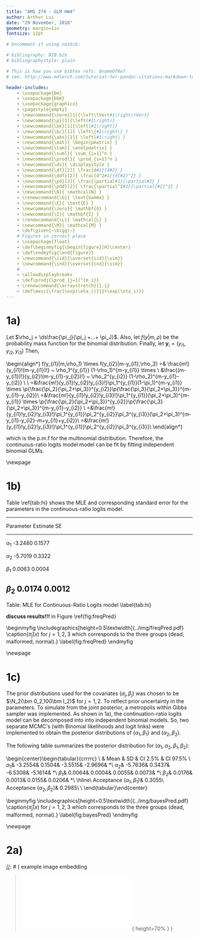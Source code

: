```yaml
---
title: "AMS 274 - GLM HW4"
author: Arthur Lui
date: "29 November, 2016"
geometry: margin=1in
fontsize: 12pt

# Uncomment if using natbib:

# bibliography: BIB.bib
# bibliographystyle: plain 

# This is how you use bibtex refs: @nameOfRef
# see: http://www.mdlerch.com/tutorial-for-pandoc-citations-markdown-to-latex.html)

header-includes: 
    - \usepackage{bm}
    - \usepackage{bbm}
    - \usepackage{graphicx}
    - \pagestyle{empty}
    - \newcommand{\norm}[1]{\left\lVert#1\right\rVert}
    - \newcommand{\p}[1]{\left(#1\right)}
    - \newcommand{\bk}[1]{\left[#1\right]}
    - \newcommand{\bc}[1]{ \left\{#1\right\} }
    - \newcommand{\abs}[1]{ \left|#1\right| }
    - \newcommand{\mat}{ \begin{pmatrix} }
    - \newcommand{\tam}{ \end{pmatrix} }
    - \newcommand{\suml}{ \sum_{i=1}^n }
    - \newcommand{\prodl}{ \prod_{i=1}^n }
    - \newcommand{\ds}{ \displaystyle }
    - \newcommand{\df}[2]{ \frac{d#1}{d#2} }
    - \newcommand{\ddf}[2]{ \frac{d^2#1}{d{#2}^2} }
    - \newcommand{\pd}[2]{ \frac{\partial#1}{\partial#2} }
    - \newcommand{\pdd}[2]{ \frac{\partial^2#1}{\partial{#2}^2} }
    - \newcommand{\N}{ \mathcal{N} }
    - \renewcommand{\G}{ \text{Gamma} }
    - \newcommand{\E}{ \text{E} }
    - \newcommand{\zero}{ \mathbf{0} }
    - \newcommand{\I}{ \mathbf{I} }
    - \renewcommand{\L}{ \mathcal{L} }
    - \newcommand{\M}{ \mathcal{M} }
    - \def\given{~\bigg|~}
    # Figures in correct place
    - \usepackage{float}
    - \def\beginmyfig{\begin{figure}[H]\center}
    - \def\endmyfig{\end{figure}}
    - \newcommand{\iid}{\overset{iid}{\sim}}
    - \newcommand{\ind}{\overset{ind}{\sim}}
    # 
    - \allowdisplaybreaks
    - \def\prodj{\prod_{j=1}^{m_i}}
    - \renewcommand{\arraystretch}{1.1}
    - \def\mess{\frac{\exp(\eta_i)}{1+\exp(\eta_i)}}
---
```


# 1a)

Let $\rho_j = \ds\frac{\pi_j}{\pi_j +...+ \pi_J}$. Also, let $f(y|m,\rho)$ be the probability mass function for the binomial distribution. Finally, let $\bm y_i = (y_{i1},y_{i2},y_{i3})$ Then, 

\begin{align*}
f(y_{i1}|m,\rho_1) \times f(y_{i2}|m-y_{i1},\rho_2) =&
\frac{m!}{y_{i1}!(m-y_{i1})!} ~ \rho_1^{y_{i1}} (1-\rho_1)^{m-y_{i1}}  \times \\
&\frac{(m-y_{i1})!}{y_{i2}!(m-y_{i1}-y_{i2})!} ~ \rho_2^{y_{i2}} (1-\rho_2)^{m-y_{i1}-y_{i2}} \\
\\
=&\frac{m!}{y_{i1}!y_{i2}!y_{i3}!}\pi_1^{y_{i1}}(1-\pi_1)^{m-y_{i1}} \times
\p{\frac{\pi_2}{\pi_2+\pi_3}}^{y_{i2}}\p{\frac{\pi_3}{\pi_2+\pi_3}}^{m-y_{i1}-y_{i2}}\\
=&\frac{m!}{y_{i1}!y_{i2}!y_{i3}!}\pi_1^{y_{i1}}(\pi_2+\pi_3)^{m-y_{i1}} \times
\p{\frac{\pi_2}{\pi_2+\pi_3}}^{y_{i2}}\p{\frac{\pi_3}{\pi_2+\pi_3}}^{m-y_{i1}-y_{i2}} \\
=&\frac{m!}{y_{i1}!y_{i2}!y_{i3}!}\pi_1^{y_{i1}}\pi_2^{y_{i2}}\pi_3^{y_{i3}}(\pi_2+\pi_3)^{m-y_{i1}-y_{i2}-m+y_{i1}+y_{i2}}\\
=&\frac{m!}{y_{i1}!y_{i2}!y_{i3}!}\pi_1^{y_{i1}}\pi_2^{y_{i2}}\pi_3^{y_{i3}}\\
\end{align*}

which is the p.m.f for the multinomial distribution. Therefore, the
continuous-ratio logits model model can be fit by fitting independent 
binomial GLMs.

\newpage

# 1b)
Table \ref{tab:hi} shows the MLE and corresponding standard error for
the parameters in the continuous-ratio logits model. 

----------------------------------------
 Parameter         Estimate         SE
-----------       ---------  --------- -
$\alpha_1$         -3.2480      0.1577

$\alpha_2$         -5.7019      0.3322

$\beta_1$           0.0063      0.0004

$\beta_2$           0.0174      0.0012
----------------------------------------

Table: MLE for Continuous-Ratio Logits model \label{tab:hi}

**discuss results!!!** in Figure \ref{fig:freqPred}

\beginmyfig
\includegraphics[height=0.5\textwidth]{../img/freqPred.pdf}
\caption{$\hat\pi_j(x)$ for $j=1,2,3$ which corresponds to the three groups (dead, malformed, normal).}
\label{fig:freqPred}
\endmyfig

\newpage

# 1c)
The prior distributions used for the covariates ($\alpha_j,\beta_j$) was chosen
to be $\N_2(\bm 0_2,100\bm I_2)$ for $j=1,2$. To reflect prior uncertainty 
in the parameters. To simulate from the joint posterior, a metropolis within
Gibbs sampler was implemented. As shown in 1a), the continuation-ratio logits
model can be decomposed into into independent binomial models. So, two
separate MCMC's (with Binomial likelihoods and logit links) were implemented to
obtain the posterior distributions of $(\alpha_1,\beta_1)$ and
$(\alpha_2,\beta_2)$.

The following table summarizes the posterior distribution for
$(\alpha_1,\alpha_2,\beta_1,\beta_2)$:

\begin{center}\begin{tabular}{crrrrc}
\\
& Mean & SD & CI 2.5\% & CI 97.5\% \\
$\alpha_{1}$&   -3.2554&    0.1504&   -3.5515&   -2.9696&  *\\
$\alpha_{2}$&   -5.7636&    0.3437&   -6.5308&   -5.1614&  *\\
$\beta_{1}$&    0.0064&    0.0004&    0.0055&    0.0073&  *\\
$\beta_{2}$&    0.0176&    0.0013&    0.0155&    0.0206&  *\\
\hline\\
Acceptance $(\alpha_1,\beta_1)$&    0.3055\\
Acceptance $(\alpha_2,\beta_2)$&    0.2985\\
\\
\end{tabular}\end{center}

\beginmyfig
\includegraphics[height=0.5\textwidth]{../img/bayesPred.pdf}
\caption{$\hat\pi_j(x)$ for $j=1,2,3$ which corresponds to the three groups (dead, malformed, normal).}
\label{fig:bayesPred}
\endmyfig

\newpage

# 2a)


[//]: # (Footnotes:)

[//]: # ( example image embedding
\beginmyfig
\includegraphics[height=0.5\textwidth]{path/to/img/img.pdf}
\caption{some caption}
\label{fig:mylabel}
% reference by: \ref{fig:mylabel}
\endmyfig
)
[//]: # ( example image embedding
> ![some caption.\label{mylabel}](path/to/img/img.pdf){ height=70% }
)

[//]: # ( example two figs side-by-side
\begin{figure*}
  \begin{minipage}{.45\linewidth}
    \centering \includegraphics[height=1\textwidth]{img1.pdf}
    \caption{some caption}
    \label{fig:myLabel1}
  \end{minipage}\hfill
  \begin{minipage}{.45\linewidth}
    \centering \includegraphics[height=1\textwidth]{img2.pdf}
    \caption{some caption}
    \label{fig:myLabel2}
  \end{minipage}
\end{figure*}
)
